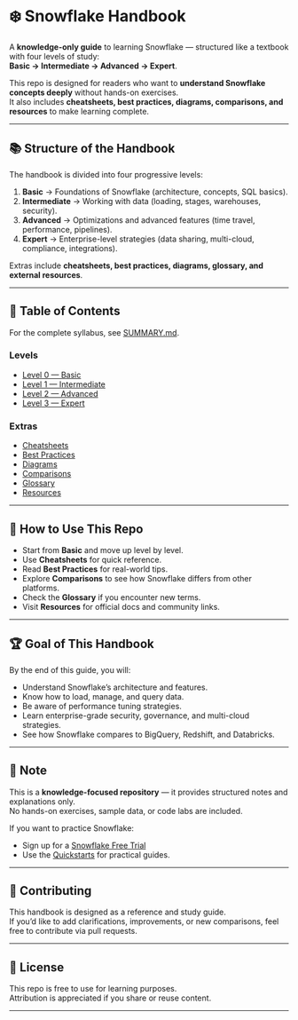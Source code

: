 # ❄️ Snowflake Handbook

A **knowledge-only guide** to learning Snowflake — structured like a textbook with four levels of study:  
**Basic → Intermediate → Advanced → Expert**.  

This repo is designed for readers who want to **understand Snowflake concepts deeply** without hands-on exercises.  
It also includes **cheatsheets, best practices, diagrams, comparisons, and resources** to make learning complete.

---

## 📚 Structure of the Handbook

The handbook is divided into four progressive levels:

1. **Basic** → Foundations of Snowflake (architecture, concepts, SQL basics).  
2. **Intermediate** → Working with data (loading, stages, warehouses, security).  
3. **Advanced** → Optimizations and advanced features (time travel, performance, pipelines).  
4. **Expert** → Enterprise-level strategies (data sharing, multi-cloud, compliance, integrations).  

Extras include **cheatsheets, best practices, diagrams, glossary, and external resources**.

---

## 📖 Table of Contents

For the complete syllabus, see [SUMMARY.md](./SUMMARY.md).  

### Levels
- [Level 0 — Basic](./0-Basic/0-README.md)  
- [Level 1 — Intermediate](./1-Intermediate/0-README.md)  
- [Level 2 — Advanced](./2-Advanced/0-README.md)  
- [Level 3 — Expert](./3-Expert/0-README.md)  

### Extras
- [Cheatsheets](./cheatsheets/0-README.md)  
- [Best Practices](./best-practices/0-README.md)  
- [Diagrams](./diagrams/0-README.md)  
- [Comparisons](./comparisons/0-README.md)  
- [Glossary](./glossary.md)  
- [Resources](./resources.md)  

---

## 🎯 How to Use This Repo

- Start from **Basic** and move up level by level.  
- Use **Cheatsheets** for quick reference.  
- Read **Best Practices** for real-world tips.  
- Explore **Comparisons** to see how Snowflake differs from other platforms.  
- Check the **Glossary** if you encounter new terms.  
- Visit **Resources** for official docs and community links.  

---

## 🏆 Goal of This Handbook

By the end of this guide, you will:
- Understand Snowflake’s architecture and features.  
- Know how to load, manage, and query data.  
- Be aware of performance tuning strategies.  
- Learn enterprise-grade security, governance, and multi-cloud strategies.  
- See how Snowflake compares to BigQuery, Redshift, and Databricks.  

---

## 📌 Note

This is a **knowledge-focused repository** — it provides structured notes and explanations only.  
No hands-on exercises, sample data, or code labs are included.  

If you want to practice Snowflake:
- Sign up for a [Snowflake Free Trial](https://signup.snowflake.com/)  
- Use the [Quickstarts](https://quickstarts.snowflake.com/) for practical guides.  

---

## 🤝 Contributing

This handbook is designed as a reference and study guide.  
If you’d like to add clarifications, improvements, or new comparisons, feel free to contribute via pull requests.  

---

## 📌 License

This repo is free to use for learning purposes.  
Attribution is appreciated if you share or reuse content.

---
